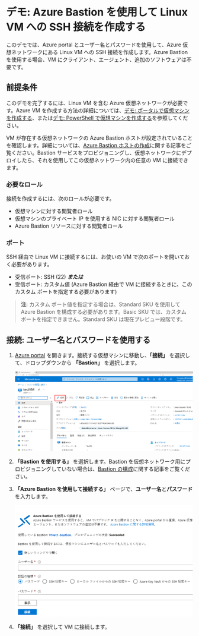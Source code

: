 ﻿# デモ: Azure Bastion を使用して Linux VM への SSH 接続を作成する

このデモでは、Azure portal とユーザー名とパスワードを使用して、Azure 仮想ネットワークにある Linux VM への SSH 接続を作成します。Azure Bastion を使用する場合、VM にクライアント、エージェント、追加のソフトウェアは不要です。

## 前提条件

このデモを完了するには、Linux VM を含む Azure 仮想ネットワークが必要です。Azure VM を作成する方法の詳細については、[デモ: ポータルで仮想マシンを作成する](https://github.com/MicrosoftLearning/AZ-120JA-Planning-and-Administering-Microsoft-Azure-for-SAP-Workloads/blob/master/Demos/demo-create-virtual-machine-portal.md)、または[デモ: PowerShell で仮想マシンを作成する](https://github.com/MicrosoftLearning/AZ-120JA-Planning-and-Administering-Microsoft-Azure-for-SAP-Workloads/blob/master/Demos/demo-create-virtual-machine-powershell.md)を参照してください。

VM が存在する仮想ネットワークの Azure Bastion ホストが設定されていることを確認します。詳細については、[Azure Bastion ホストの作成](https://docs.microsoft.com/azure/bastion/tutorial-create-host-portal)に関する記事をご覧ください。Bastion サービスをプロビジョニングし、仮想ネットワークにデプロイしたら、それを使用してこの仮想ネットワーク内の任意の VM に接続できます。 

### 必要なロール

接続を作成するには、次のロールが必要です。

* 仮想マシンに対する閲覧者ロール
* 仮想マシンのプライベート IP を使用する NIC に対する閲覧者ロール
* Azure Bastion リソースに対する閲覧者ロール

### ポート

SSH 経由で Linux VM に接続するには、お使いの VM で次のポートを開いておく必要があります。

* 受信ポート: SSH (22) ***または***
* 受信ポート: カスタム値 (Azure Bastion 経由で VM に接続するときに、このカスタム ポートを指定する必要があります) 

> **注:** カスタム ポート値を指定する場合は、Standard SKU を使用して Azure Bastion を構成する必要があります。Basic SKU では、カスタム ポートを指定できません。Standard SKU は現在プレビュー段階です。

## 接続: ユーザー名とパスワードを使用する

1. [Azure portal](https://portal.azure.com) を開きます。接続する仮想マシンに移動し、**「接続」** を選択して、ドロップダウンから **「Bastion」** を選択します。

    ![Azure portal の仮想マシンの概要のスクリーンショット。「接続」 が選択されています](Images/azure-bastion-connect.png)

1. **「Bastion を使用する」** を選択します。Bastion を仮想ネットワーク用にプロビジョニングしていない場合は、[Bastion の構成](https://docs.microsoft.com/azure/bastion/quickstart-host-portal)に関する記事をご覧ください。
1. **「Azure Bastion を使用して接続する」** ページで、**ユーザー名**と**パスワード**を入力します。

    ![パスワード認証を示すスクリーンショット](Images/azure-bastion-password.png)

1. **「接続」** を選択して VM に接続します。